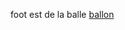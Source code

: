 foot est de la balle
[ballon](https://www.webstickersmuraux.com/fr/img/mag372-png/folder/products-detalle-png/stickers-muraux-ballon-de-football-drapeau-de-l-allemagne.png)